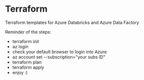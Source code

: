 # Terraform
Terraform templates for Azure Databricks and Azure Data Factory

Reminder of the steps:

- terraform init
- az login
- check your default browser to login into Azure
- az account set --subscription="your subs ID"
- terraform plan
- terraform apply
- enjoy :)
